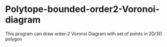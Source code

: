 # Polytope-bounded-order2-Voronoi-diagram
This program can draw order-2 Voronoi Diagram with set of points in 2D/3D polygon
